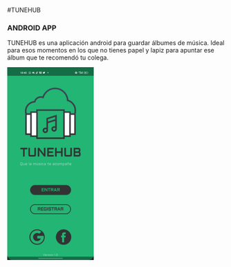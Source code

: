 #TUNEHUB
### ANDROID APP

TUNEHUB es una aplicación android para guardar álbumes de música. Ideal para esos momentos en los que no tienes papel y lapiz para apuntar ese álbum que te recomendó tu colega.

<img src="img/pantallaInicio.jpg"  width="200">
